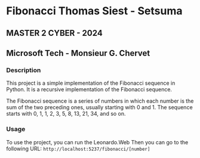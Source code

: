 ﻿# Fibonacci Thomas Siest - Setsuma
## MASTER 2 CYBER - 2024
## Microsoft Tech - Monsieur G. Chervet 

### Description
This project is a simple implementation of the Fibonacci sequence in Python. It is a recursive implementation of the Fibonacci sequence. 

The Fibonacci sequence is a series of numbers in which each number is the sum of the two preceding ones, usually starting with 0 and 1. The sequence starts with 0, 1, 1, 2, 3, 5, 8, 13, 21, 34, and so on.

### Usage
To use the project, you can run the Leonardo.Web
Then you can go to the following URL: 
`http://localhost:5237/fibonacci/[number]`